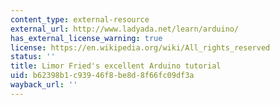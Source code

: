 ```yaml
---
content_type: external-resource
external_url: http://www.ladyada.net/learn/arduino/
has_external_license_warning: true
license: https://en.wikipedia.org/wiki/All_rights_reserved
status: ''
title: Limor Fried's excellent Arduino tutorial
uid: b62398b1-c939-46f8-be8d-8f66fc09df3a
wayback_url: ''
---
```

